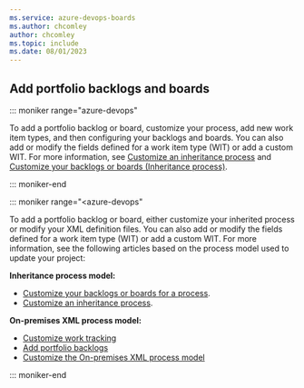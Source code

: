 ```yaml
---
ms.service: azure-devops-boards
ms.author: chcomley
author: chcomley
ms.topic: include
ms.date: 08/01/2023
---
```


## Add portfolio backlogs and boards

::: moniker range="azure-devops"

To add a portfolio backlog or board, customize your process, add new work item types, and then configuring your backlogs and boards. You can also add or modify the fields defined for a work item type (WIT) or add a custom WIT. For more information, see [Customize an inheritance process](../../organizations/settings/work/inheritance-process-model.md) and [Customize your backlogs or boards (Inheritance process)](../../organizations/settings/work/customize-process-backlogs-boards.md). 

::: moniker-end

::: moniker range="<azure-devops"

To add a portfolio backlog or board, either customize your inherited process or modify your XML definition files. You can also add or modify the fields defined for a work item type (WIT) or add a custom WIT. For more information, see the following articles based on the process model used to update your project: 

**Inheritance process model:**
- [Customize your backlogs or boards for a process](../../organizations/settings/work/customize-process-backlogs-boards.md). 
- [Customize an inheritance process](../../organizations/settings/work/inheritance-process-model.md). 

**On-premises XML process model:**
- [Customize work tracking](../../reference/customize-work.md)
- [Add portfolio backlogs](../../reference/add-portfolio-backlogs.md)
- [Customize the On-premises XML process model](../../reference/on-premises-xml-process-model.md)

::: moniker-end

